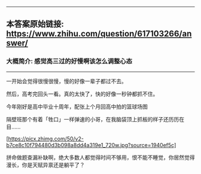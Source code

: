 ----------------------------------------
## 本答案原始链接: https://www.zhihu.com/question/617103266/answer/
### 大概简介: 感觉高三过的好慢啊该怎么调整心态
----------------------------------------
一开始会觉得很慢很慢，慢的好像一辈子都过不去。

然后，高考完回头一看。真的太快了，快的好像一秒钟都抓不住。

今年刚好是高中毕业十周年，配张上个月回高中拍的篮球场图

隔壁班那个有着「牲口」一样弹速的小哥，在我脑袋顶上抓板的样子还历历在目……

[https://picx.zhimg.com/50/v2-b7ce8c10f794480d3b098a8dd4a319e1_720w.jpg?source=1940ef5c]



拼命做题查漏补缺啊，绝大多数人都觉得时间不够用，恨不能不睡觉，你居然觉得漫长，你是天赋异禀还是躺平了？